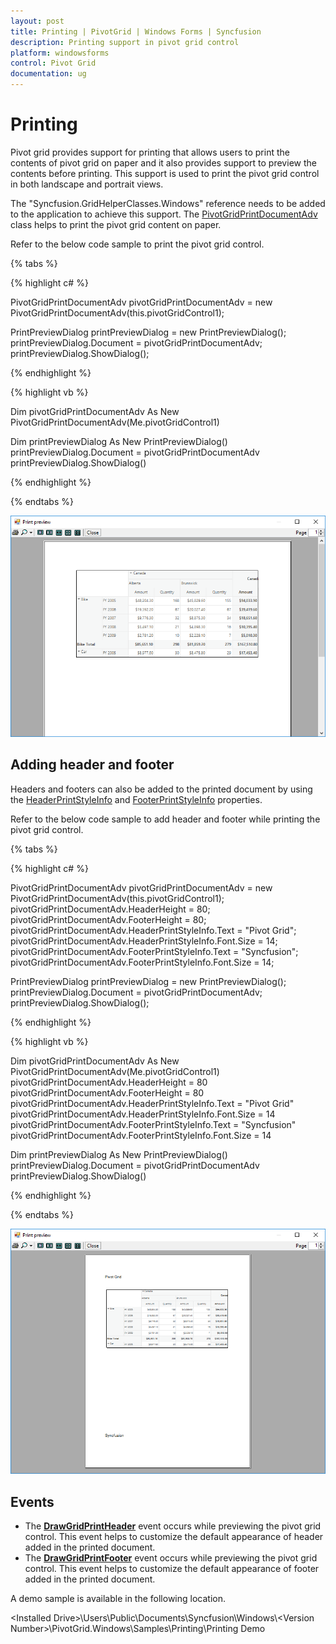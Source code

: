 ```yaml
---
layout: post
title: Printing | PivotGrid | Windows Forms | Syncfusion
description: Printing support in pivot grid control
platform: windowsforms
control: Pivot Grid
documentation: ug
---
```


# Printing

Pivot grid provides support for printing that allows users to print the contents of pivot grid on paper and it also provides support to preview the contents before printing. This support is used to print the pivot grid control in both landscape and portrait views.

The "Syncfusion.GridHelperClasses.Windows" reference needs to be added to the application to achieve this support. The [PivotGridPrintDocumentAdv](https://help.syncfusion.com/cr/cref_files/windowsforms/Syncfusion.GridHelperClasses.Windows~Syncfusion.GridHelperClasses.PivotGridPrintDocumentAdv.html) class helps to print the pivot grid content on paper.

Refer to the below code sample to print the pivot grid control.

{% tabs %}

{% highlight c# %}

PivotGridPrintDocumentAdv pivotGridPrintDocumentAdv = new PivotGridPrintDocumentAdv(this.pivotGridControl1);

PrintPreviewDialog printPreviewDialog = new PrintPreviewDialog();
printPreviewDialog.Document = pivotGridPrintDocumentAdv;
printPreviewDialog.ShowDialog();

{% endhighlight %}

{% highlight vb %}

Dim pivotGridPrintDocumentAdv As New PivotGridPrintDocumentAdv(Me.pivotGridControl1)

Dim printPreviewDialog As New PrintPreviewDialog()
printPreviewDialog.Document = pivotGridPrintDocumentAdv
printPreviewDialog.ShowDialog()

{% endhighlight %}

{% endtabs %}

![Printing_img1](Printing_images/Printing_img1.png)

## Adding header and footer

Headers and footers can also be added to the printed document by using the [HeaderPrintStyleInfo](https://help.syncfusion.com/cr/windowsforms/Syncfusion.GridHelperClasses.Windows~Syncfusion.GridHelperClasses.GridPrintDocumentAdv~HeaderPrintStyleInfo.html) and [FooterPrintStyleInfo](https://help.syncfusion.com/cr/windowsforms/Syncfusion.GridHelperClasses.Windows~Syncfusion.GridHelperClasses.GridPrintDocumentAdv~FooterPrintStyleInfo.html) properties.

Refer to the below code sample to add header and footer while printing the pivot grid control.

{% tabs %}

{% highlight c# %}

PivotGridPrintDocumentAdv pivotGridPrintDocumentAdv = new PivotGridPrintDocumentAdv(this.pivotGridControl1);
pivotGridPrintDocumentAdv.HeaderHeight = 80;
pivotGridPrintDocumentAdv.FooterHeight = 80;
pivotGridPrintDocumentAdv.HeaderPrintStyleInfo.Text = "Pivot Grid";
pivotGridPrintDocumentAdv.HeaderPrintStyleInfo.Font.Size = 14;
pivotGridPrintDocumentAdv.FooterPrintStyleInfo.Text = "Syncfusion";
pivotGridPrintDocumentAdv.FooterPrintStyleInfo.Font.Size = 14;

PrintPreviewDialog printPreviewDialog = new PrintPreviewDialog();
printPreviewDialog.Document = pivotGridPrintDocumentAdv;
printPreviewDialog.ShowDialog();

{% endhighlight %}

{% highlight vb %}

Dim pivotGridPrintDocumentAdv As New PivotGridPrintDocumentAdv(Me.pivotGridControl1)
pivotGridPrintDocumentAdv.HeaderHeight = 80
pivotGridPrintDocumentAdv.FooterHeight = 80
pivotGridPrintDocumentAdv.HeaderPrintStyleInfo.Text = "Pivot Grid"
pivotGridPrintDocumentAdv.HeaderPrintStyleInfo.Font.Size = 14
pivotGridPrintDocumentAdv.FooterPrintStyleInfo.Text = "Syncfusion"
pivotGridPrintDocumentAdv.FooterPrintStyleInfo.Font.Size = 14

Dim printPreviewDialog As New PrintPreviewDialog()
printPreviewDialog.Document = pivotGridPrintDocumentAdv
printPreviewDialog.ShowDialog()

{% endhighlight %}

{% endtabs %}

![Printing_img2](Printing_images/Printing_img2.png)

## Events

* The **[DrawGridPrintHeader](https://help.syncfusion.com/cr/windowsforms/Syncfusion.GridHelperClasses.Windows~Syncfusion.GridHelperClasses.GridPrintDocumentAdv~DrawGridPrintHeader_EV.html)** event occurs while previewing the pivot grid control. This event helps to customize the default appearance of header added in the printed document.
* The **[DrawGridPrintFooter](https://help.syncfusion.com/cr/windowsforms/Syncfusion.GridHelperClasses.Windows~Syncfusion.GridHelperClasses.GridPrintDocumentAdv~DrawGridPrintFooter_EV.html)** event occurs while previewing the pivot grid control. This event helps to customize the default appearance of footer added in the printed document.

A demo sample is available in the following location.

&lt;Installed Drive&gt;\Users\Public\Documents\Syncfusion\Windows\\&lt;Version Number&gt;\PivotGrid.Windows\Samples\Printing\Printing Demo